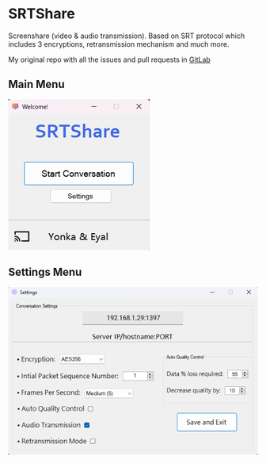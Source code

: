 # SRTShare
Screenshare (video & audio transmission). Based on SRT protocol which includes 3 encryptions, retransmission mechanism and much more.

My original repo with all the issues and pull requests in [GitLab](https://gitlab.com/yonka2019/krayot-801-srtshare/-/tree/main)
## Main Menu
![Main menu screenshot](https://github.com/yonka2019/SRTShare/blob/main/Screenshots/MainMenu.png)

## Settings Menu
![Settings sceenshot](https://github.com/yonka2019/SRTShare/blob/main/Screenshots/SettingsMenu.png)
